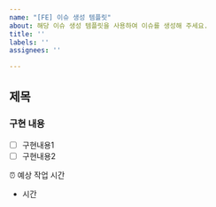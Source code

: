 ```yaml
---
name: "[FE] 이슈 생성 템플릿"
about: 해당 이슈 생성 템플릿을 사용하여 이슈를 생성해 주세요.
title: ''
labels: ''
assignees: ''

---
```


## 제목
### 구현 내용
- [ ] 구현내용1
- [ ] 구현내용2

⏰ 예상 작업 시간
- 시간